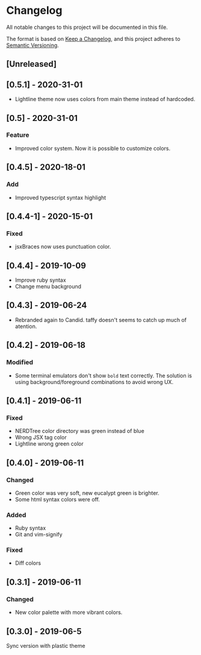 # Changelog

All notable changes to this project will be documented in this file.

The format is based on [Keep a Changelog](https://keepachangelog.com/en/1.0.0/),
and this project adheres to [Semantic Versioning](https://semver.org/spec/v2.0.0.html).

## [Unreleased]

## [0.5.1] - 2020-31-01

- Lightline theme now uses colors from main theme instead of hardcoded.

## [0.5] - 2020-31-01

### Feature

- Improved color system. Now it is possible to customize colors.

## [0.4.5] - 2020-18-01

### Add

- Improved typescript syntax highlight

## [0.4.4-1] - 2020-15-01

### Fixed

- jsxBraces now uses punctuation color.

## [0.4.4] - 2019-10-09

- Improve ruby syntax
- Change menu background

## [0.4.3] - 2019-06-24

- Rebranded again to Candid. taffy doesn't seems to catch up much of atention.

## [0.4.2] - 2019-06-18

### Modified

- Some terminal emulators don't show `bold` text correctly. The solution is using
  background/foreground combinations to avoid wrong UX.

## [0.4.1] - 2019-06-11

### Fixed

- NERDTree color directory was green instead of blue
- Wrong JSX tag color
- Lightline wrong green color

## [0.4.0] - 2019-06-11

### Changed

- Green color was very soft, new eucalypt green is brighter.
- Some html syntax colors were off.

### Added

- Ruby syntax
- Git and vim-signify

### Fixed

- Diff colors

## [0.3.1] - 2019-06-11

### Changed

- New color palette with more vibrant colors.

## [0.3.0] - 2019-06-5

Sync version with plastic theme
